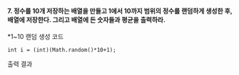 #### 7. 정수를 10개 저장하는 배열을 만들고 1에서 10까지 범위의 정수를 랜덤하게 생성한 후, 배열에 저장한다. 그리고 배열에 든 숫자들과 평균을 출력하라.
*1~10 랜덤 생성 코드
```
int i = (int)(Math.random()*10+1);
```
출력 결과
```

```
